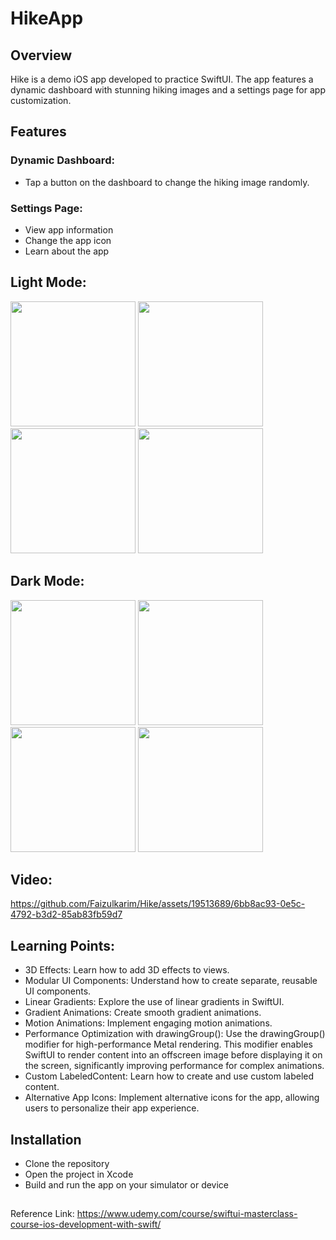 # HikeApp


## Overview
Hike is a demo iOS app developed to practice SwiftUI. The app features a dynamic dashboard with stunning hiking images and a settings page for app customization.

## Features
### Dynamic Dashboard: 
- Tap a button on the dashboard to change the hiking image randomly.
### Settings Page:
- View app information
- Change the app icon
- Learn about the app

## Light Mode:

<img src="https://github.com/Faizulkarim/Hike/assets/19513689/0c5bd696-3493-4dcf-b01d-79f735d303c4" width="200" />
<img src="https://github.com/Faizulkarim/Hike/assets/19513689/80f779af-439b-4655-a95e-7b97d5060b65" width="200" />
<img src="https://github.com/Faizulkarim/Hike/assets/19513689/3c196b16-ef5c-487f-852d-09c466c342ce" width="200" />
<img src="https://github.com/Faizulkarim/Hike/assets/19513689/0ad62f34-1865-4e4e-98ce-d09f5264b4c4" width="200" />


## Dark Mode:

<img src="https://github.com/Faizulkarim/Hike/assets/19513689/d2963afd-4ea3-4391-ac74-d77aed5eb5a4" width="200" />
<img src="https://github.com/Faizulkarim/Hike/assets/19513689/f65b3fbd-8a8e-4ec7-a4a0-de1229d928f9" width="200" />
<img src="https://github.com/Faizulkarim/Hike/assets/19513689/d71421eb-5cea-4af0-aac9-cc91e9de13fd" width="200" />
<img src="https://github.com/Faizulkarim/Hike/assets/19513689/555d3b87-e18d-4965-99f3-36531a8af249" width="200" />



## Video:
https://github.com/Faizulkarim/Hike/assets/19513689/6bb8ac93-0e5c-4792-b3d2-85ab83fb59d7


## Learning Points:

- 3D Effects: Learn how to add 3D effects to views.
- Modular UI Components: Understand how to create separate, reusable UI components.
- Linear Gradients: Explore the use of linear gradients in SwiftUI.
- Gradient Animations: Create smooth gradient animations.
- Motion Animations: Implement engaging motion animations.
- Performance Optimization with drawingGroup(): Use the drawingGroup() modifier for high-performance Metal rendering. This modifier enables SwiftUI to render content into an offscreen image before displaying it on the screen, significantly improving performance for complex animations.
- Custom LabeledContent: Learn how to create and use custom labeled content.
- Alternative App Icons: Implement alternative icons for the app, allowing users to personalize their app experience.

## Installation
- Clone the repository
- Open the project in Xcode
- Build and run the app on your simulator or device

## 
## 

Reference Link: https://www.udemy.com/course/swiftui-masterclass-course-ios-development-with-swift/
